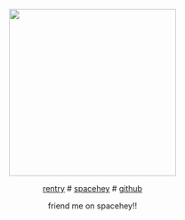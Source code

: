 <p align="center">
  <img width="300" src=https://i.postimg.cc/xT0yfQb6/Untitled179-20250711091443.png)>
<p align="center">
<a href="https://rentry.co/internaldialogue"> rentry</a> # <a href="https://spacehey.com/profile?id=4011582">spacehey</a> # <a href="https://github.com/themastersnewestform">github</a>
</p>
<p align="center">
friend me on spacehey!!
</p>
